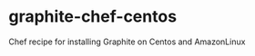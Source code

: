 graphite-chef-centos
====================

Chef recipe for installing Graphite on Centos and AmazonLinux 